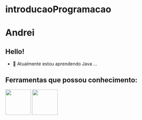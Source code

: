 # introducaoProgramacao

# Andrei
## Hello!
- 🌱 Atualmente estou aprendendo Java ...

## Ferramentas que possou conhecimento:
<div>
  <img src="https://cdn.jsdelivr.net/gh/devicons/devicon/icons/microsoftsqlserver/microsoftsqlserver-plain-wordmark.svg" width="80" height="80"/>
  <img src="https://cdn.jsdelivr.net/gh/devicons/devicon/icons/postgresql/postgresql-original.svg" width="80" height="80"/>  
</div>

